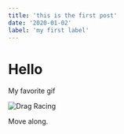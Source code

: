 ```yaml
---
title: 'this is the first post'
date: '2020-01-02'
label: 'my first label'
---
```


# Hello

My favorite gif

![Drag Racing](https://www.meme-arsenal.com/memes/5dad8397f3ba2346909d49526e1a3417.jpg)

Move along.
